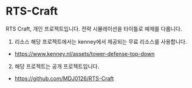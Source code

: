 # RTS-Craft
RTS Craft, 개인 프로젝트입니다. 
전략 시뮬레이션을 타이틀로 예제를 다룹니다.

1. 리소스
해당 프로젝트에서는 kenney에서 제공되는 무료 리소스를 사용합니다.
- https://www.kenney.nl/assets/tower-defense-top-down

2. 해당 프로젝트는 공개 프로젝트입니다.
- https://github.com/MDJ0126/RTS-Craft
